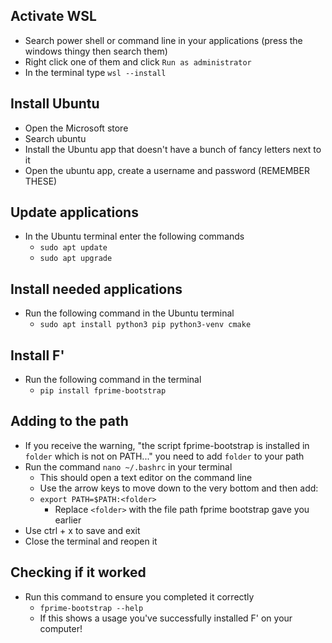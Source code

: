 ## Activate WSL

- Search power shell or command line in your applications (press the windows thingy then search them)
- Right click one of them and click `Run as administrator`
- In the terminal type `wsl --install`
## Install Ubuntu

- Open the Microsoft store
- Search ubuntu
- Install the Ubuntu app that doesn't have a bunch of fancy letters next to it
- Open the ubuntu app, create a username and password (REMEMBER THESE)
## Update applications

- In the Ubuntu terminal enter the following commands
	- `sudo apt update`
	- `sudo apt upgrade`
## Install needed applications

- Run the following command in the Ubuntu terminal
	- `sudo apt install python3 pip python3-venv cmake`
## Install F'

- Run the following command in the terminal
	- `pip install fprime-bootstrap`

## Adding to the path

- If you receive the warning, "the script fprime-bootstrap is installed in `folder` which is not on PATH..." you need to add `folder` to your path
- Run the command `nano ~/.bashrc` in your terminal
	- This should open a text editor on the command line
	- Use the arrow keys to move down to the very bottom and then add:
	- `export PATH=$PATH:<folder>` 
		- Replace `<folder>` with the file path fprime bootstrap gave you earlier
- Use ctrl + x to save and exit
- Close the terminal and reopen it

## Checking if it worked

- Run this command to ensure you completed it correctly
	- `fprime-bootstrap --help`
	- If this shows a usage you've successfully installed F' on your computer!
